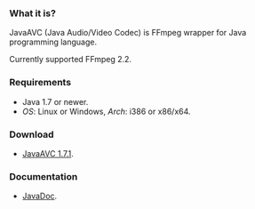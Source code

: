 ### What it is?
JavaAVC (Java Audio/Video Codec) is FFmpeg wrapper for Java programming language. 

Currently supported FFmpeg 2.2.


### Requirements
 * Java 1.7 or newer.
 * *OS*: Linux or Windows, *Arch*: i386 or x86/x64.


### Download
 * [JavaAVC 1.7.1](https://googledrive.com/host/0B1-mMGcBjR50RGd3eHoyYXhrSGc/JavaAVC-1.7.1.zip).


### Documentation
 * [JavaDoc](http://dzavodnikov.github.io/JavaAVC/javadoc/index.html).

